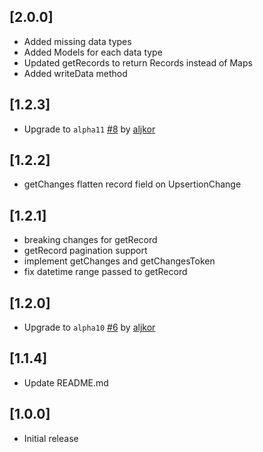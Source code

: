 ## [2.0.0]
* Added missing data types
* Added Models for each data type
* Updated getRecords to return Records instead of Maps
* Added writeData method
## [1.2.3]
* Upgrade to `alpha11` [#8](https://github.com/duynguyen242/flutter_health_connect/pull/8) by [aljkor](https://github.com/aljkor)
## [1.2.2]
* getChanges flatten record field on UpsertionChange
## [1.2.1]
* breaking changes for getRecord 
* getRecord pagination support
* implement getChanges and getChangesToken
* fix datetime range passed to getRecord
## [1.2.0]
* Upgrade to `alpha10` [#6](https://github.com/duynguyen242/flutter_health_connect/pull/6) by [aljkor](https://github.com/aljkor)
## [1.1.4]
* Update README.md
## [1.0.0]
* Initial release